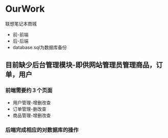 # OurWork
联想笔记本商城
* 前-前端
* 后-后端
* database.sql为数据库备份
## 目前缺少后台管理模块-即供网站管理员管理商品，订单，用户
### 前端需要约３个页面
* 用户管理-增删改查
* 订单管理-删改查
* 商品管理-增删改查
### 后端完成相应的对数据库的操作